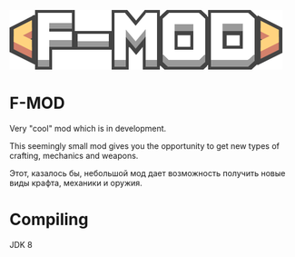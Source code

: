 ﻿![Logo](assets/icon-logo.png)

# F-MOD

Very "cool" mod which is in development.

This seemingly small mod gives you the opportunity to get new types of crafting, mechanics and weapons.

Этот, казалось бы, небольшой мод дает возможность получить новые виды крафта, механики и оружия.

# Compiling
JDK 8
